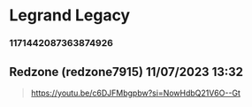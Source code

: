 # Legrand Legacy
### 1171442087363874926
## Redzone (redzone7915) 11/07/2023 13:32 

> https://youtu.be/c6DJFMbgpbw?si=NowHdbQ21V6O--Gt

